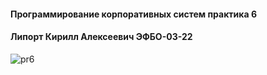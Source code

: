 #### Программирование корпоративных систем практика 6  
#### Липорт Кирилл Алексеевич ЭФБО-03-22

![pr6](https://github.com/user-attachments/assets/080d4ed7-51c2-47b5-bc3a-4f77c64c4bdd)
